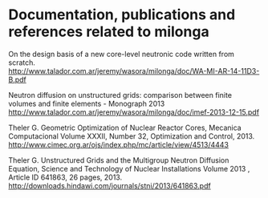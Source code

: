 Documentation, publications and references related to milonga
=============================================================

On the design basis of a new core-level neutronic code written from scratch.  
<http://www.talador.com.ar/jeremy/wasora/milonga/doc/WA-MI-AR-14-11D3-B.pdf>


Neutron diffusion on unstructured grids: comparison between finite volumes and finite elements - Monograph 2013   
<http://www.talador.com.ar/jeremy/wasora/milonga/doc/imef-2013-12-15.pdf>


Theler G. Geometric Optimization of Nuclear Reactor Cores, Mecanica Computacional Volume XXXII, Number 32, Optimization and Control, 2013.   
<http://www.cimec.org.ar/ojs/index.php/mc/article/view/4513/4443>


Theler G. Unstructured Grids and the Multigroup Neutron Diffusion Equation, Science and Technology of Nuclear Installations Volume
 2013 , Article ID 641863, 26 pages, 2013.   
<http://downloads.hindawi.com/journals/stni/2013/641863.pdf>

